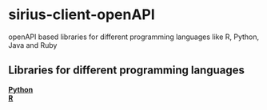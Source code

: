 # sirius-client-openAPI


openAPI based libraries for different  programming languages like R, Python, Java and Ruby

## Libraries for different programming languages

[**Python**](client-api_python)  
[**R**](client-api_r)  
